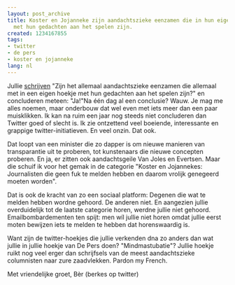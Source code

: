 ```yaml
---
layout: post_archive
title: Koster en Jojanneke zijn aandachtszieke eenzamen die in hun eigen Pers Hoekje
  met hun gedachten aan het spelen zijn.
created: 1234167855
tags:
- twitter
- de pers
- koster en jojanneke
lang: nl
---
```

Jullie [schrijven](http://www.depers.nl/cultuur/283605/Twitter-is-mindmasturbatie.html) "Zijn het allemaal aandachtszieke eenzamen die allemaal met in een eigen hoekje met hun gedachten aan het spelen zijn?" en concluderen meteen: "Ja!"Na één dag al een conclusie? Wauw. Je mag me alles noemen, maar onderbouw dat wel even met iets meer dan een paar muisklikken. Ik kan na ruim een jaar nog steeds niet concluderen dan Twitter goed of slecht is. Ik zie ontzettend veel boeiende, interessante en grappige twitter-initiatieven. En veel onzin. Dat ook.

Dat loopt van een minister die zo dapper is om nieuwe manieren van transparantie uit te proberen, tot kunstenaars die nieuwe concepten proberen. En ja, er zitten ook aandachtsgeile Van Joles en Evertsen. Maar die schuif ik voor het gemak in de categorie "Koster en Jojannekes: Journalisten die geen fuk te melden hebben en daarom vrolijk genegeerd moeten worden".

Dat is ook de kracht van zo een sociaal platform: Degenen die wat te melden hebben wordne gehoord. De anderen niet. En aangezien jullie overduidelijk tot de laatste categorie horen, werdne jullie niet gehoord. Emailbombardementen ten spijt: men wíl jullie niet horen omdat jullie eerst moten bewijzen iets te melden te hebben dat horenswaardig is.

Want zijn de twitter-hoekjes die jullie verkenden dna zo anders dan wat jullie in jullie hoekje van De Pers doen? "Mindmastubatie"? Jullie hoekje ruikt nog veel erger dan schrijfsels van de meest aandachtszieke columnisten naar zure zaadvlekken. Pardon my French.

Met vriendelijke groet, Bèr (berkes op twitter)
